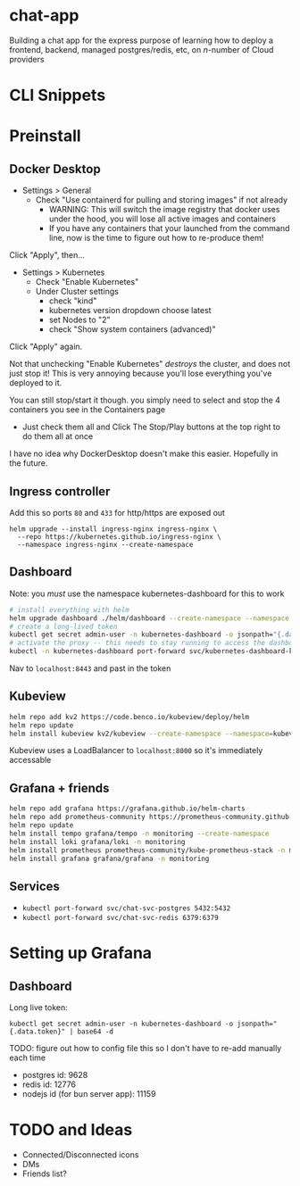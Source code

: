 # chat-app

Building a chat app for the express purpose of learning how to deploy a frontend, backend, managed postgres/redis, etc, on _n_-number of Cloud providers

# CLI Snippets

# Preinstall

## Docker Desktop
- Settings > General
  - Check "Use containerd for pulling and storing images" if not already
    - WARNING: This will switch the image registry that docker uses under the hood, you will lose all active images and containers
    - If you have any containers that your launched from the command line, now is the time to figure out how to re-produce them!

Click "Apply", then...

- Settings > Kubernetes
  - Check "Enable Kubernetes"
  - Under Cluster settings
    - check "kind"
    - kubernetes version dropdown choose latest
    - set Nodes to "2"
    - check "Show system containers (advanced)"

Click "Apply" again.

Not that unchecking "Enable Kubernetes" _destroys_ the cluster, and does not just stop it! This is very annoying because you'll lose everything you've deployed to it.

You can still stop/start it though. you simply need to select and stop the 4 containers you see in the Containers page
- Just check them all and Click The Stop/Play buttons at the top right to do them all at once

I have no idea why DockerDesktop doesn't make this easier. Hopefully in the future.


## Ingress controller

Add this so ports `80` and `433` for http/https are exposed out

```
helm upgrade --install ingress-nginx ingress-nginx \
  --repo https://kubernetes.github.io/ingress-nginx \
  --namespace ingress-nginx --create-namespace 
```

## Dashboard

Note: you _must_ use the namespace kubernetes-dashboard for this to work
```bash
# install everything with helm
helm upgrade dashboard ./helm/dashboard --create-namespace --namespace kubernetes-dashboard --install --dependency-update
# create a long-lived token
kubectl get secret admin-user -n kubernetes-dashboard -o jsonpath="{.data.token}" | base64 -d
# activate the proxy -- this needs to stay running to access the dashboard
kubectl -n kubernetes-dashboard port-forward svc/kubernetes-dashboard-kong-proxy 8443:443
```

Nav to `localhost:8443` and past in the token


## Kubeview

```bash
helm repo add kv2 https://code.benco.io/kubeview/deploy/helm
helm repo update
helm install kubeview kv2/kubeview --create-namespace --namespace=kubeview
```

Kubeview uses a LoadBalancer to `localhost:8000` so it's immediately accessable

## Grafana + friends

```bash
helm repo add grafana https://grafana.github.io/helm-charts
helm repo add prometheus-community https://prometheus-community.github.io/helm-charts
helm repo update
helm install tempo grafana/tempo -n monitoring --create-namespace
helm install loki grafana/loki -n monitoring
helm install prometheus prometheus-community/kube-prometheus-stack -n monitoring
helm install grafana grafana/grafana -n monitoring
```

## Services

- `kubectl port-forward svc/chat-svc-postgres 5432:5432`
- `kubectl port-forward svc/chat-svc-redis 6379:6379`

# Setting up Grafana

## Dashboard

Long live token:
```
kubectl get secret admin-user -n kubernetes-dashboard -o jsonpath="{.data.token}" | base64 -d
```

TODO: figure out how to config file this so I don't have to re-add manually each time
- postgres id: 9628
- redis id: 12776
- nodejs id (for bun server app): 11159


# TODO and Ideas

- Connected/Disconnected icons
- DMs
- Friends list?
